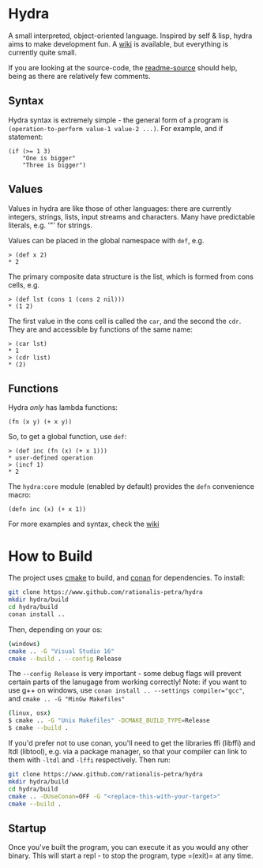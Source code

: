 # Hydra
A small interpreted, object-oriented language. Inspired by self & lisp, hydra aims to make development
fun.
A [wiki](https://github.com/rationalis-petra/hydra/wiki) is available, but everything is currently quite small.

If you are looking at the source-code, the [readme-source](README_SOURCE.md) should help, being as there are relatively few comments.

## Syntax
Hydra syntax is extremely simple - the general form of a program is `(operation-to-perform value-1 value-2 ...)`. For example, and if statement:
```
(if (>= 1 3)
    "One is bigger"
    "Three is bigger")
```

## Values
Values in hydra are like those of other languages: there are currently integers, strings, lists,
input streams and characters. Many have predictable literals, e.g. '"' for strings.

Values can be placed in the global namespace with `def`, e.g.
```
> (def x 2)
* 2
```

The primary composite data structure is the list, which is formed from cons cells, e.g.
```
> (def lst (cons 1 (cons 2 nil)))
* (1 2)
```
The first value in the cons cell is called the `car`, and the second the `cdr`. They are and accessible by functions of the same name:
```
> (car lst)
* 1
> (cdr list)
* (2)
```

## Functions

Hydra *only* has lambda functions:
```
(fn (x y) (+ x y))
```

So, to get a global function, use `def`:
```
> (def inc (fn (x) (+ x 1)))
* user-defined operation
> (incf 1)
* 2
```

The `hydra:core` module (enabled by default) provides the `defn` convenience macro: 
```
(defn inc (x) (+ x 1))
```

For more examples and syntax, check the [wiki](https://github.com/rationalis-petra/hydra/wiki)

# How to Build
The project uses [cmake](https://cmake.org/) to build, and [conan](https://conan.io/) for dependencies. To install:
```sh
git clone https://www.github.com/rationalis-petra/hydra
mkdir hydra/build
cd hydra/build
conan install ..
```
Then, depending on your os:
```sh
(windows)
cmake .. -G "Visual Studio 16"
cmake --build . --config Release
```
The `--config Release` is very important - some debug flags will prevent certain parts of the lanugage from working correctly!
Note: if you want to use g++ on windows, use `conan install .. --settings compiler="gcc"`, and `cmake .. -G "MinGw Makefiles"`
```sh
(linux, osx)
$ cmake .. -G "Unix Makefiles" -DCMAKE_BUILD_TYPE=Release
$ cmake --build .
```

If you'd prefer not to use conan, you'll need to get the libraries ffi (libffi) and ltdl (libtool), e.g. via a package manager, so that your compiler can link to them with `-ltdl` and `-lffi` respectively. Then run:
```sh
git clone https://www.github.com/rationalis-petra/hydra
mkdir hydra/build
cd hydra/build
cmake .. -DUseConan=OFF -G "<replace-this-with-your-target>"
cmake --build .
```

## Startup
Once you've built the program, you can execute it as you would any other binary. This will start a repl - to stop the program, type =(exit)= at any time.
